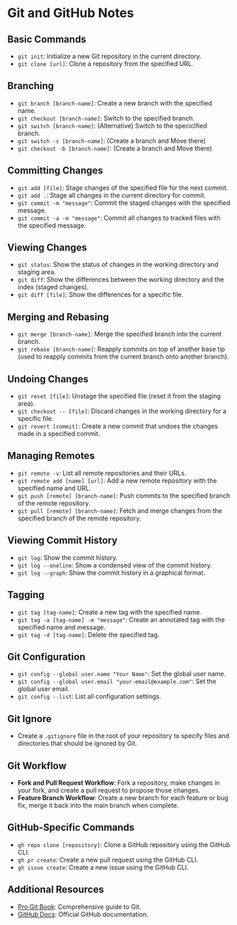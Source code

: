 <!-- 
CTRL + K + V OR CTRL + SHIFT + V
-->

# Git and GitHub Notes

## Basic Commands

- `git init`: Initialize a new Git repository in the current directory.
- `git clone [url]`: Clone a repository from the specified URL.

## Branching

- `git branch [branch-name]`: Create a new branch with the specified name.
- `git checkout [branch-name]`: Switch to the specified branch.
- `git switch [branch-name]`: (Alternative) Switch to the speciclfied branch.
- `git switch -c [branch-name]`: (Create a branch and Move there)
- `git checkout -b [branch-name]`: (Create a branch and Move there)

## Committing Changes

- `git add [file]`: Stage changes of the specified file for the next commit.
- `git add .`: Stage all changes in the current directory for commit.
- `git commit -m "message"`: Commit the staged changes with the specified message.
- `git commit -a -m "message"`: Commit all changes to tracked files with the specified message.

## Viewing Changes

- `git status`: Show the status of changes in the working directory and staging area.
- `git diff`: Show the differences between the working directory and the index (staged changes).
- `git diff [file]`: Show the differences for a specific file.

## Merging and Rebasing

- `git merge [branch-name]`: Merge the specified branch into the current branch.
- `git rebase [branch-name]`: Reapply commits on top of another base tip (used to reapply commits from the current branch onto another branch).

## Undoing Changes

- `git reset [file]`: Unstage the specified file (reset it from the staging area).
- `git checkout -- [file]`: Discard changes in the working directory for a specific file.
- `git revert [commit]`: Create a new commit that undoes the changes made in a specified commit.

## Managing Remotes

- `git remote -v`: List all remote repositories and their URLs.
- `git remote add [name] [url]`: Add a new remote repository with the specified name and URL.
- `git push [remote] [branch-name]`: Push commits to the specified branch of the remote repository.
- `git pull [remote] [branch-name]`: Fetch and merge changes from the specified branch of the remote repository.

## Viewing Commit History

- `git log`: Show the commit history.
- `git log --oneline`: Show a condensed view of the commit history.
- `git log --graph`: Show the commit history in a graphical format.

## Tagging

- `git tag [tag-name]`: Create a new tag with the specified name.
- `git tag -a [tag-name] -m "message"`: Create an annotated tag with the specified name and message.
- `git tag -d [tag-name]`: Delete the specified tag.

## Git Configuration

- `git config --global user.name "Your Name"`: Set the global user name.
- `git config --global user.email "your-email@example.com"`: Set the global user email.
- `git config --list`: List all configuration settings.

## Git Ignore

- Create a `.gitignore` file in the root of your repository to specify files and directories that should be ignored by Git.

## Git Workflow

- **Fork and Pull Request Workflow**: Fork a repository, make changes in your fork, and create a pull request to propose those changes.
- **Feature Branch Workflow**: Create a new branch for each feature or bug fix, merge it back into the main branch when complete.

## GitHub-Specific Commands

- `gh repo clone [repository]`: Clone a GitHub repository using the GitHub CLI.
- `gh pr create`: Create a new pull request using the GitHub CLI.
- `gh issue create`: Create a new issue using the GitHub CLI.

## Additional Resources

- [Pro Git Book](https://git-scm.com/book/en/v2): Comprehensive guide to Git.
- [GitHub Docs](https://docs.github.com/en): Official GitHub documentation.
